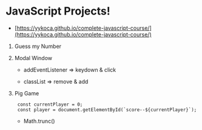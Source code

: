 # JavaScript Projects!

- [https://yykoca.github.io/complete-javascript-course/](https://yykoca.github.io/complete-javascript-course/)

1.  Guess my Number



2. Modal Window

    - addEventListener => keydown & click

    - classList => remove & add

3. Pig Game
        
        const currentPlayer = 0;
        const player = document.getElementById(`score--${currentPlayer}`);
    
    - Math.trunc()